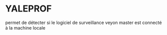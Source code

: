 # YALEPROF
permet de détecter si le logiciel de surveillance veyon master est connecté à la machine locale
